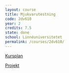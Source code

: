 ```yaml
---
layout: course
title: Mjukvarutestning
code: 2dv610
year: 2
credits: 7.5
state: done
school: Linnéuniversitetet
permalink: /courses/2dv610/
---
```


[Kursplan](/files/courseplan/2dv610.pdf)

[Projekt]()
